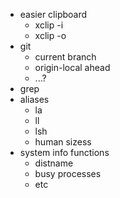 + easier clipboard
    + xclip -i
    + xclip -o
+ git
    + current branch
    + origin-local ahead
    + ...?
+ grep
+ aliases
    + la
    + ll
    + lsh
    + human sizess
+ system info functions
    + distname
    + busy processes
    + etc
